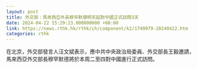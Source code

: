 ```yaml
---
layout: post
title: 外交部：馬來西亞外長穆罕默德明天起對中國正式訪問3天
date: 2024-04-22 15:29:23.000000000 +08:00
link: https://news.rthk.hk/rthk/ch/component/k2/1749979-20240422.htm
categories: rthk
---
```


在北京，外交部發言人汪文斌表示，應中共中央政治局委員、外交部長王毅邀請，馬來西亞外交部長穆罕默德將於本周二至四對中國進行正式訪問。
